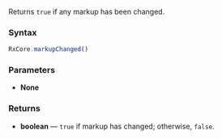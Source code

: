 Returns `true` if any markup has been changed.

### Syntax

```typescript
RxCore.markupChanged()
```

### Parameters

- **None**

### Returns

- **boolean** — `true` if markup has changed; otherwise, `false`.
